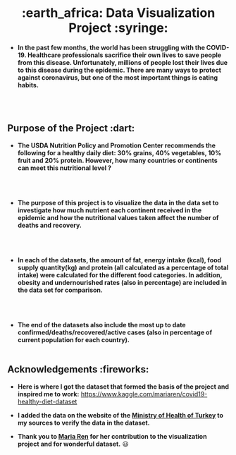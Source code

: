 <h1 align = "center"> :earth_africa: Data Visualization Project :syringe: </h1>


- **In the past few months, the world has been struggling with the COVID-19. Healthcare professionals sacrifice their own lives to save people from this disease. Unfortunately, millions of people lost their lives due to this disease during the epidemic. There are many ways to protect against coronavirus, but one of the most important things is eating habits.**

<br> </br>
<h2 align = "left"> Purpose of the Project :dart: </h2>


- **The USDA Nutrition Policy and Promotion Center recommends the following for a healthy daily diet: 30% grains, 40% vegetables, 10% fruit and 20% protein. However, how many countries or continents can meet this nutritional level ?**

<br> </br>

- **The purpose of this project is to visualize the data in the data set to investigate how much nutrient each continent received in the epidemic and how the nutritional values taken affect the number of deaths and recovery.**

<br> </br>

- **In each of the datasets, the amount of fat, energy intake (kcal), food supply quantity(kg) and protein (all calculated as a percentage of total intake) were calculated for the different food categories. In addition, obesity and undernourished rates (also in percentage) are included in the data set for comparison.** 

<br> </br>
- **The end of the datasets also include the most up to date confirmed/deaths/recovered/active cases (also in percentage of current population for each country).**
<br> </br>

<h2 align = "left"> Acknowledgements :fireworks: </h2>


- **Here is where I got the dataset that formed the basis of the project and inspired me to work:** <a href="https://www.kaggle.com/mariaren/covid19-healthy-diet-dataset">https://www.kaggle.com/mariaren/covid19-healthy-diet-dataset</a>
- **I added the data on the website of the <a href="https://covid19.saglik.gov.tr/TR-66935/genel-koronavirus-tablosu.html">Ministry of Health of Turkey</a> to my sources to verify the data in the dataset.**

- **Thank you to <a href="https://www.kaggle.com/mariaren">Maria Ren</a> for her contribution to the visualization project and for wonderful dataset.** :smiley:


